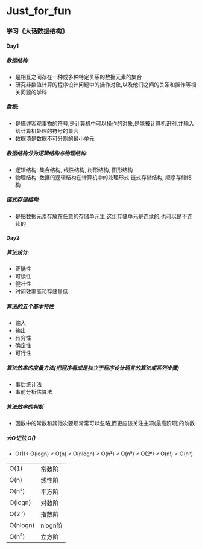 # Just_for_fun
### 学习《大话数据结构》
#### Day1 <br>
##### 数据结构:
- 是相互之间存在一种或多种特定关系的数据元素的集合
- 研究非数值计算的程序设计问题中的操作对象,以及他们之间的关系和操作等相关问题的学科 <br>
##### 数据:
- 是描述客观事物的符号,是计算机中可以操作的对象,是能被计算机识别,并输入给计算机处理的符号的集合
- 数据项是数据不可分割的最小单元 <br>
##### 数据结构分为逻辑结构与物理结构:
- 逻辑结构: 集合结构, 线性结构, 树形结构, 图形结构
- 物理结构: 数据的逻辑结构在计算机中的处理形式 链式存储结构, 顺序存储结构 <br>
##### 链式存储结构:
- 是把数据元素存放在任意的存储单元里,这组存储单元是连续的,也可以是不连续的 <br>

#### Day2
##### 算法设计:
- 正确性
- 可读性
- 健壮性
- 时间效率高和存储量低
##### 算法的五个基本特性
- 输入
- 输出
- 有穷性
- 确定性
- 可行性

##### 算法效率的度量方法(把程序看成是独立于程序设计语言的算法或系列步骤)
- 事后统计法
- 事前分析估算法

##### 算法效率的判断
- 函数中的常数和其他次要项常常可以忽略,而更应该关注主项(最高阶项)的阶数
##### 大O记法 O()
- O(1)< O(logn) < O(n) < O(nlogn) < O(n²) < O(n³) < O(2ⁿ) < O(n!) < O(nⁿ)
<table>
  <tr><td>O(1)</td><td>常数阶</td></tr>
  <tr><td>O(n)</td><td>线性阶</td></tr>
  <tr><td>O(n²)</td><td>平方阶</td></tr>
  <tr><td>O(logn)</td><td>对数阶</td></tr>
  <tr><td>O(2ⁿ)</td><td>指数阶</td></tr>
  <tr><td>O(nlogn)</td><td>nlogn阶</td></tr>
  <tr><td>O(n³)</td><td>立方阶</td></tr>
</table>

